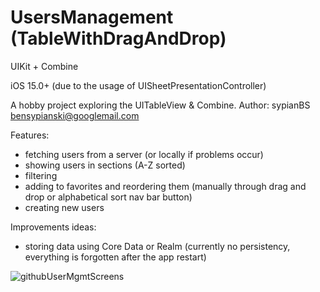 # UsersManagement (TableWithDragAndDrop)

UIKit + Combine

iOS 15.0+ (due to the usage of UISheetPresentationController)

A hobby project exploring the UITableView & Combine. Author: sypianBS bensypianski@googlemail.com

Features:
- fetching users from a server (or locally if problems occur)
- showing users in sections (A-Z sorted)
- filtering
- adding to favorites and reordering them (manually through drag and drop or alphabetical sort nav bar button)
- creating new users

Improvements ideas:
- storing data using Core Data or Realm (currently no persistency, everything is forgotten after the app restart)

![githubUserMgmtScreens](https://user-images.githubusercontent.com/99125193/161488498-c026aeee-c124-40cc-bbb3-518d3bc9be92.png)

